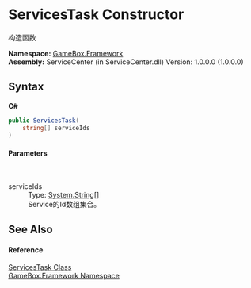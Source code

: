 # ServicesTask Constructor 
 

构造函数

**Namespace:**&nbsp;<a href="a8957fe6-9cc0-3a6d-cd5c-a2a246efee1e">GameBox.Framework</a><br />**Assembly:**&nbsp;ServiceCenter (in ServiceCenter.dll) Version: 1.0.0.0 (1.0.0.0)

## Syntax

**C#**<br />
``` C#
public ServicesTask(
	string[] serviceIds
)
```


#### Parameters
&nbsp;<dl><dt>serviceIds</dt><dd>Type: <a href="http://msdn2.microsoft.com/zh-cn/library/s1wwdcbf" target="_blank">System.String</a>[]<br />Service的Id数组集合。</dd></dl>

## See Also


#### Reference
<a href="adb79d33-528c-26f3-e866-ecb89a436d52">ServicesTask Class</a><br /><a href="a8957fe6-9cc0-3a6d-cd5c-a2a246efee1e">GameBox.Framework Namespace</a><br />